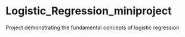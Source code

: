 # Logistic_Regression_miniproject
Project demonstrating the fundamental concepts of logistic regression
